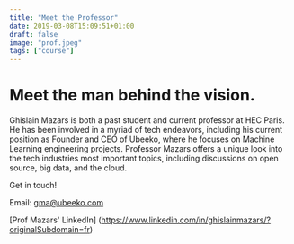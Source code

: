 ```yaml
---
title: "Meet the Professor"
date: 2019-03-08T15:09:51+01:00
draft: false
image: "prof.jpeg"
tags: ["course"]
---
```

# Meet the man behind the vision.

Ghislain Mazars is both a past student and current professor at HEC Paris. He has been involved in a myriad of tech endeavors, including his current position as Founder and CEO of Ubeeko, where he focuses on Machine Learning engineering projects. Professor Mazars offers a unique look into the tech industries most important topics, including discussions on open source, big data, and the cloud.


Get in touch!

Email: gma@ubeeko.com

[Prof Mazars' LinkedIn] (https://www.linkedin.com/in/ghislainmazars/?originalSubdomain=fr)
